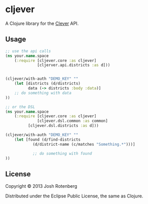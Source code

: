 # cljever

A Clojure library for the [Clever](http://getclever.com) API.


## Usage

```clojure
;; use the api calls
(ns your.name.space
    (:require [cljever.core :as cljever]
    	      [cljerver.api.districts :as d]))


(cljever/with-auth "DEMO_KEY" ""
    (let [districts (d/districts)
    	  data (-> districts :body :data)]
	;; do something with data
))

;; or the DSL
(ns your.name.space
    (:require [cljever.core :as cljever]
    	      [cljever.dsl.common :as common]
	      [cljever.dsl.districts :as d]))

(cljever/with-auth "DEMO_KEY" ""
	(let [found (d/find-districts
			(d/district-name (c/matches "Something.*")))]

			;; do something with found
))


```

## License

Copyright © 2013 Josh Rotenberg

Distributed under the Eclipse Public License, the same as Clojure.
